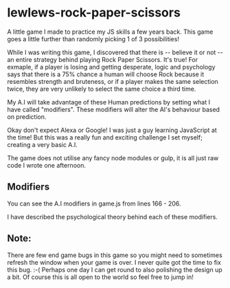 # lewlews-rock-paper-scissors
A little game I made to practice my JS skills a few years back. This game goes a little further than randomly picking 1 of 3 possibilities!

While I was writing this game, I discovered that there is -- believe it or not -- an entire strategy behind playing Rock Paper Scissors. It's true! For exmaple, if a player is losing and getting desperate, logic and psychology says that there is a 75% chance a human will choose Rock because it resembles strength and bruteness, or if a player makes the same selection twice, they are very unlikely to select the same choice a third time.

My A.I will take advantage of these Human predictions by setting what I have called "modifiers". These modifiers will alter the AI's behaviour based on prediction.

Okay don't expect Alexa or Google! I was just a guy learning JavaScript at the time! But this was a really fun and exciting challenge I set myself; creating a very basic A.I.

The game does not utilise any fancy node modules or gulp, it is all just raw code I wrote one afternoon.

## Modifiers

You can see the A.I modifiers in game.js from lines 166 - 206.

I have described the psychological theory behind each of these modifiers.

## Note:

There are few end game bugs in this game so you might need to sometimes refresh the window when your game is over. I never quite got the time to fix this bug. :-( Perhaps one day I can get round to also polishing the design up a bit. Of course this is all open to the world so feel free to jump in!
